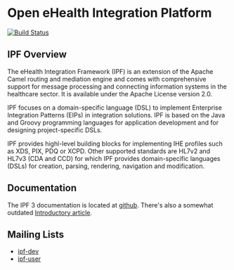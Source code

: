 # Open eHealth Integration Platform

[![Build Status](https://travis-ci.org/oehf/ipf.svg?branch=master)](https://travis-ci.org/oehf/ipf)

## IPF Overview

The eHealth Integration Framework (IPF) is an extension of the Apache Camel routing and mediation engine and comes with
comprehensive support for message processing and connecting information systems in the healthcare sector.
It is available under the Apache License version 2.0.

IPF focuses on a domain-specific language (DSL) to implement Enterprise Integration Patterns (EIPs) in integration solutions.
IPF is based on the Java and Groovy programming languages for application development and for designing project-specific DSLs.

IPF provides highl-level building blocks for implementing IHE profiles such as XDS, PIX, PDQ or XCPD.
Other supported standards are HL7v2 and HL7v3 (CDA and CCD) for which IPF provides domain-specific languages (DSLs) for
creation, parsing, rendering, navigation and modification.

## Documentation

The IPF 3 documentation is located at [github](http://oehf.github.io/ipf).
There's also a somewhat outdated [Introductory article](https://architects.dzone.com/articles/introduction-open-ehealth).

## Mailing Lists

* [ipf-dev](https://groups.google.com/group/ipf-dev)
* [ipf-user](https://groups.google.com/group/ipf-user)
